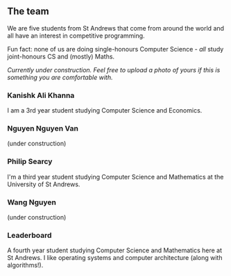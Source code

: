 ## The team

We are five students from St Andrews that come from around the world and all have an interest in competitive programming. 

Fun fact: none of us are doing single-honours Computer Science - *all* study joint-honours CS and (mostly) Maths.

*Currently under construction. Feel free to upload a photo of yours if this is something you are comfortable with.*

### Kanishk Ali Khanna
I am a 3rd year student studying Computer Science and Economics. 

### Nguyen Nguyen Van

(under construction)

### Philip Searcy

I'm a third year student studying Computer Science and Mathematics at the University of St Andrews.

### Wang Nguyen

(under construction)

### Leaderboard

A fourth year student studying Computer Science and Mathematics here at St Andrews. I like operating systems and computer architecture (along with algorithms!).
